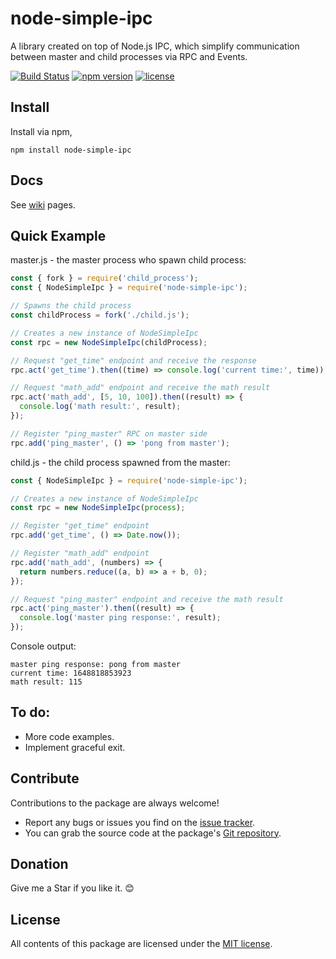 # node-simple-ipc

A library created on top of Node.js IPC, which simplify communication between master and child processes via RPC and Events.

[![Build Status](https://app.travis-ci.com/OsoianMarcel/node-simple-ipc.svg?branch=main)](https://app.travis-ci.com/OsoianMarcel/node-simple-ipc)
[![npm version](https://img.shields.io/npm/v/react.svg?style=flat)](https://www.npmjs.com/package/node-simple-ipc)
[![license](https://img.shields.io/github/license/mashape/apistatus.svg)](https://github.com/OsoianMarcel/node-simple-ipc/blob/main/LICENSE)

## Install

Install via npm,

```
npm install node-simple-ipc
```

## Docs

See [wiki](https://github.com/OsoianMarcel/node-simple-ipc/wiki/NodeSimpleIpc) pages.

## Quick Example

master.js - the master process who spawn child process:

```javascript
const { fork } = require('child_process');
const { NodeSimpleIpc } = require('node-simple-ipc');

// Spawns the child process
const childProcess = fork('./child.js');

// Creates a new instance of NodeSimpleIpc
const rpc = new NodeSimpleIpc(childProcess);

// Request "get_time" endpoint and receive the response
rpc.act('get_time').then((time) => console.log('current time:', time));

// Request "math_add" endpoint and receive the math result
rpc.act('math_add', [5, 10, 100]).then((result) => {
  console.log('math result:', result);
});

// Register "ping_master" RPC on master side
rpc.add('ping_master', () => 'pong from master');
```

child.js - the child process spawned from the master:

```javascript
const { NodeSimpleIpc } = require('node-simple-ipc');

// Creates a new instance of NodeSimpleIpc
const rpc = new NodeSimpleIpc(process);

// Register "get_time" endpoint
rpc.add('get_time', () => Date.now());

// Register "math_add" endpoint
rpc.add('math_add', (numbers) => {
  return numbers.reduce((a, b) => a + b, 0);
});

// Request "ping_master" endpoint and receive the math result
rpc.act('ping_master').then((result) => {
  console.log('master ping response:', result);
});
```

Console output:

```
master ping response: pong from master
current time: 1648818853923
math result: 115
```

## To do:

- More code examples.
- Implement graceful exit.

## Contribute

Contributions to the package are always welcome!

- Report any bugs or issues you find on the [issue tracker].
- You can grab the source code at the package's [Git repository].

## Donation

Give me a Star if you like it. 😊

## License

All contents of this package are licensed under the [MIT license].

[issue tracker]: https://github.com/OsoianMarcel/node-simple-ipc/issues
[git repository]: https://github.com/OsoianMarcel/node-simple-ipc
[mit license]: LICENSE
